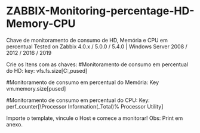 # ZABBIX-Monitoring-percentage-HD-Memory-CPU

Chave de monitoramento de consumo de HD, Memória e CPU em percentual
Tested on Zabbix 4.0.x / 5.0.0 / 5.4.0 | Windows Server 2008 / 2012 / 2016 / 2019

Crie os Itens com as chaves:
#Monitoramento de consumo em percentual do HD:
key: vfs.fs.size[C:,pused]

#Monitoramento de consumo em percentual do Memória:
Key vm.memory.size[pused]

#Monitoramento de consumo em percentual do CPU:
Key: perf_counter[\Processor Information(_Total)\% Processor Utility]

Importe o template, vincule o Host e comece a monitorar!
Obs: Print em anexo.
